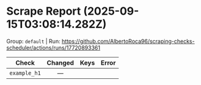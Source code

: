 # Scrape Report (2025-09-15T03:08:14.282Z)

Group: `default`  |  Run: https://github.com/AlbertoRoca96/scraping-checks-scheduler/actions/runs/17720893361

| Check | Changed | Keys | Error |
|---|:---:|:--|:--|
| `example_h1` | — |  |  |
